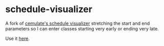 # schedule-visualizer
A fork of [cemulate's schedule visualizer](https://github.com/cemulate/schedule-visualizer) stretching the start and end parameters so I can enter classes starting very early or ending very late.

Use it [here](https://nchilla.github.io/schedule-visualizer/).
